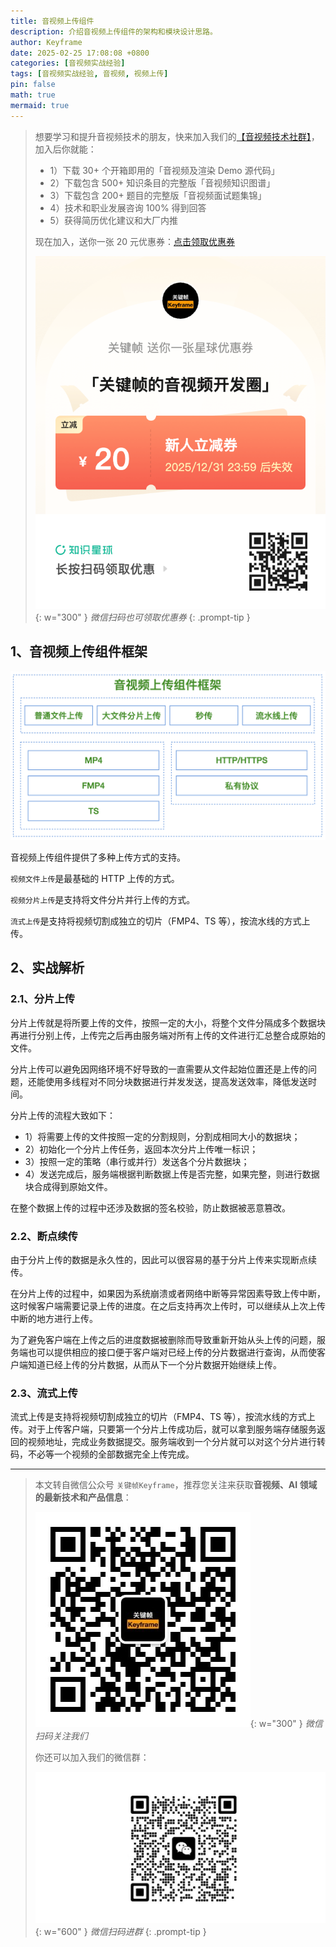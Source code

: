 ```yaml
---
title: 音视频上传组件
description: 介绍音视频上传组件的架构和模块设计思路。
author: Keyframe
date: 2025-02-25 17:08:08 +0800
categories: [音视频实战经验]
tags: [音视频实战经验, 音视频, 视频上传]
pin: false
math: true
mermaid: true
---
```


>想要学习和提升音视频技术的朋友，快来加入我们的<a href="https://t.zsxq.com/jRprT" target="_blank" rel="noopener noreferrer">【音视频技术社群】</a>，加入后你就能：
>
>- 1）下载 30+ 个开箱即用的「音视频及渲染 Demo 源代码」
>- 2）下载包含 500+ 知识条目的完整版「音视频知识图谱」
>- 3）下载包含 200+ 题目的完整版「音视频面试题集锦」
>- 4）技术和职业发展咨询 100% 得到回答
>- 5）获得简历优化建议和大厂内推
>  
>现在加入，送你一张 20 元优惠券：<a href="https://t.zsxq.com/jRprT" target="_blank" rel="noopener noreferrer">点击领取优惠券</a>
>
>![知识星球新人优惠券](assets/img/keyframe-zsxq-coupon.png){: w="300" }
>_微信扫码也可领取优惠券_
{: .prompt-tip }

## 1、音视频上传组件框架


![](assets/resource/av-experience/video-upload-kit-1.png)



音视频上传组件提供了多种上传方式的支持。

`视频文件上传`是最基础的 HTTP 上传的方式。

`视频分片上传`是支持将文件分片并行上传的方式。

`流式上传`是支持将视频切割成独立的切片（FMP4、TS 等），按流水线的方式上传。


## 2、实战解析


### 2.1、分片上传

分片上传就是将所要上传的文件，按照一定的大小，将整个文件分隔成多个数据块再进行分别上传，上传完之后再由服务端对所有上传的文件进行汇总整合成原始的文件。

分片上传可以避免因网络环境不好导致的一直需要从文件起始位置还是上传的问题，还能使用多线程对不同分块数据进行并发发送，提高发送效率，降低发送时间。

分片上传的流程大致如下：

- 1）将需要上传的文件按照一定的分割规则，分割成相同大小的数据块；
- 2）初始化一个分片上传任务，返回本次分片上传唯一标识；
- 3）按照一定的策略（串行或并行）发送各个分片数据块；
- 4）发送完成后，服务端根据判断数据上传是否完整，如果完整，则进行数据块合成得到原始文件。

在整个数据上传的过程中还涉及数据的签名校验，防止数据被恶意篡改。


### 2.2、断点续传

由于分片上传的数据是永久性的，因此可以很容易的基于分片上传来实现断点续传。

在分片上传的过程中，如果因为系统崩溃或者网络中断等异常因素导致上传中断，这时候客户端需要记录上传的进度。在之后支持再次上传时，可以继续从上次上传中断的地方进行上传。

为了避免客户端在上传之后的进度数据被删除而导致重新开始从头上传的问题，服务端也可以提供相应的接口便于客户端对已经上传的分片数据进行查询，从而使客户端知道已经上传的分片数据，从而从下一个分片数据开始继续上传。




### 2.3、流式上传


流式上传是支持将视频切割成独立的切片（FMP4、TS 等），按流水线的方式上传。对于上传客户端，只要第一个分片上传成功后，就可以拿到服务端存储服务返回的视频地址，完成业务数据提交。服务端收到一个分片就可以对这个分片进行转码，不必等一个视频的全部数据完全上传完成。





---

> 本文转自微信公众号 `关键帧Keyframe`，推荐您关注来获取**音视频、AI 领域的最新技术和产品信息**：
>
>![微信公众号](assets/img/keyframe-mp.jpg){: w="300" }
>_微信扫码关注我们_
>
>你还可以加入我们的微信群：
>
>![关键帧的音视频开发群](assets/img/av-wechat-group.jpg){: w="600" }
>_微信扫码进群_
{: .prompt-tip }

